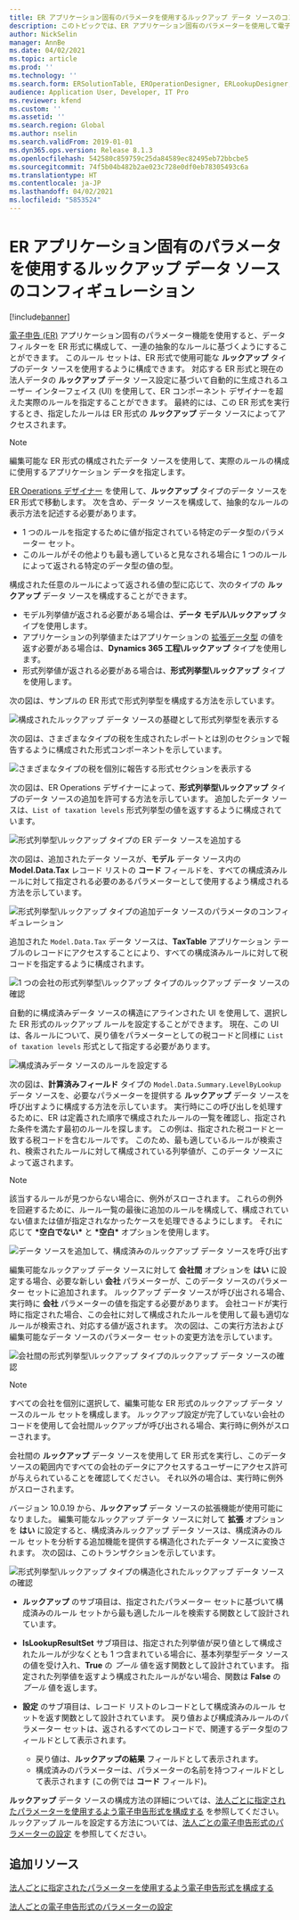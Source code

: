 ```yaml
---
title: ER アプリケーション固有のパラメータを使用するルックアップ データ ソースのコンフィギュレーション
description: このトピックでは、ER アプリケーション固有のパラメーターを使用して電子申告 (ER) 形式のルックアップ データ ソースを構成する方法について説明します。
author: NickSelin
manager: AnnBe
ms.date: 04/02/2021
ms.topic: article
ms.prod: ''
ms.technology: ''
ms.search.form: ERSolutionTable, EROperationDesigner, ERLookupDesigner, ERComponentLookupStructureEditing
audience: Application User, Developer, IT Pro
ms.reviewer: kfend
ms.custom: ''
ms.assetid: ''
ms.search.region: Global
ms.author: nselin
ms.search.validFrom: 2019-01-01
ms.dyn365.ops.version: Release 8.1.3
ms.openlocfilehash: 542580c859759c25da84589ec82495eb72bbcbe5
ms.sourcegitcommit: 74f5b04b482b2ae023c728e0df0eb78305493c6a
ms.translationtype: HT
ms.contentlocale: ja-JP
ms.lasthandoff: 04/02/2021
ms.locfileid: "5853524"
---
```

# <a name="configure-lookup-data-sources-to-use-er-application-specific-parameters"></a>ER アプリケーション固有のパラメータを使用するルックアップ データ ソースのコンフィギュレーション 

[!include[banner](../includes/banner.md)]

[電子申告 (ER)](general-electronic-reporting.md) アプリケーション固有のパラメーター機能を使用すると、データ フィルターを ER 形式に構成して、一連の抽象的なルールに基づくようにすることができます。 このルール セットは、ER 形式で使用可能な **ルックアップ** タイプのデータ ソースを使用するように構成できます。 対応する ER 形式と現在の法人データの **ルックアップ** データ ソース設定に基づいて自動的に生成されるユーザー インターフェイス (UI) を使用して、ER コンポーネント デザイナーを超えた実際のルールを指定することができます。 最終的には、この ER 形式を実行するとき、指定したルールは ER 形式の **ルックアップ** データ ソースによってアクセスされます。

> [!NOTE]
> 編集可能な ER 形式の構成されたデータ ソースを使用して、実際のルールの構成に使用するアプリケーション データを指定します。

[ER Operations デザイナー](general-electronic-reporting.md#building-a-format-that-uses-a-data-model-as-a-base) を使用して、**ルックアップ** タイプのデータ ソースを ER 形式で移動します。 次を含め、データ ソースを構成して、抽象的なルールの表示方法を記述する必要があります。

   - 1 つのルールを指定するために値が指定されている特定のデータ型のパラメーター セット。
   - このルールがその他よりも最も適していると見なされる場合に 1 つのルールによって返される特定のデータ型の値の型。

構成された任意のルールによって返される値の型に応じて、次のタイプの **ルックアップ** データ ソースを構成することができます。

   - モデル列挙値が返される必要がある場合は、**データ モデル\ルックアップ** タイプを使用します。
   - アプリケーションの列挙値またはアプリケーションの [拡張データ型](../extensibility/extensible-edts.md) の値を返す必要がある場合は、**Dynamics 365 工程\ルックアップ** タイプを使用します。
   - 形式列挙値が返される必要がある場合は、**形式列挙型\ルックアップ** タイプを使用します。

次の図は、サンプルの ER 形式で形式列挙型を構成する方法を示しています。

   ![構成されたルックアップ データ ソースの基礎として形式列挙型を表示する](./media/er-lookup-data-sources-img1.gif)

次の図は、さまざまなタイプの税を生成されたレポートとは別のセクションで報告するように構成された形式コンポーネントを示しています。

   ![さまざまなタイプの税を個別に報告する形式セクションを表示する](./media/er-lookup-data-sources-img2.png)

次の図は、ER Operations デザイナーによって、**形式列挙型\ルックアップ** タイプのデータ ソースの追加を許可する方法を示しています。  追加したデータ ソースは、`List of taxation levels` 形式列挙型の値を返すするように構成されています。

   ![形式列挙型\ルックアップ タイプの ER データ ソースを追加する](./media/er-lookup-data-sources-img3.gif)

次の図は、追加されたデータ ソースが、**モデル** データ ソース内の **Model.Data.Tax** レコード リストの **コード** フィールドを、すべての構成済みルールに対して指定される必要のあるパラメーターとして使用するよう構成される方法を示しています。

![形式列挙型\ルックアップ タイプの追加データ ソースのパラメータのコンフィギュレーション](./media/er-lookup-data-sources-img4.gif)

追加された `Model.Data.Tax` データ ソースは、**TaxTable** アプリケーション テーブルのレコードにアクセスすることにより、すべての構成済みルールに対して税コードを指定するように構成されます。

   ![1 つの会社の形式列挙型\ルックアップ タイプのルックアップ データ ソースの確認](./media/er-lookup-data-sources-img5.gif)

自動的に構成済みデータ ソースの構造にアラインされた UI を使用して、選択した ER 形式のルックアップ ルールを設定することができます。 現在、この UI は、各ルールについて、戻り値をパラメーターとしての税コードと同様に `List of taxation levels` 形式として指定する必要があります。

   ![構成済みデータ ソースのルールを設定する](./media/er-lookup-data-sources-img6.gif)

次の図は、**計算済みフィールド** タイプの `Model.Data.Summary.LevelByLookup` データ ソースを、必要なパラメーターを提供する **ルックアップ** データ ソースを呼び出すように構成する方法を示しています。 実行時にこの呼び出しを処理するために、ER は定義された順序で構成されたルールの一覧を確認し、指定された条件を満たす最初のルールを探します。 この例は、指定された税コードと一致する税コードを含むルールです。 このため、最も適しているルールが検索され、検索されたルールに対して構成されている列挙値が、このデータ ソースによって返されます。

> [!NOTE]
> 該当するルールが見つからない場合に、例外がスローされます。 これらの例外を回避するために、ルール一覧の最後に追加のルールを構成して、構成されていない値または値が指定されなかったケースを処理できるようにします。 それに応じて **\*空白でない\*** と **\*空白\*** オプションを使用します。  
>
> ![データ ソースを追加して、構成済みのルックアップ データ ソースを呼び出す](./media/er-lookup-data-sources-img7.png)

編集可能なルックアップ データ ソースに対して **会社間** オプションを **はい** に設定する場合、必要な新しい **会社** パラメーターが、このデータ ソースのパラメーター セットに追加されます。 ルックアップ データ ソースが呼び出される場合、実行時に **会社** パラメーターの値を指定する必要があります。 会社コードが実行時に指定された場合、この会社に対して構成されたルールを使用して最も適切なルールが検索され、対応する値が返されます。 次の図は、この実行方法および編集可能なデータ ソースのパラメーター セットの変更方法を示しています。

   ![会社間の形式列挙型\ルックアップ タイプのルックアップ データ ソースの確認](./media/er-lookup-data-sources-img8.gif)

> [!NOTE]
> すべての会社を個別に選択して、編集可能な ER 形式のルックアップ データ ソースのルール セットを構成します。 ルックアップ設定が完了していない会社のコードを使用して会社間ルックアップが呼び出される場合、実行時に例外がスローされます。
>
> 会社間の **ルックアップ** データ ソースを使用して ER 形式を実行し、このデータ ソースの範囲内ですべての会社のデータにアクセスするユーザーにアクセス許可が与えられていることを確認してください。 それ以外の場合は、実行時に例外がスローされます。

バージョン 10.0.19 から、**ルックアップ** データ ソースの拡張機能が使用可能になりました。 編集可能なルックアップ データ ソースに対して **拡張** オプションを **はい** に設定すると、構成済みルックアップ データ ソースは、構成済みのルール セットを分析する追加機能を提供する構造化されたデータ ソースに変換されます。 次の図は、このトランザクションを示しています。

   ![形式列挙型\ルックアップ タイプの構造化されたルックアップ データ ソースの確認](./media/er-lookup-data-sources-img9.gif)

- **ルックアップ** のサブ項目は、指定されたパラメーター セットに基づいて構成済みのルール セットから最も適したルールを検索する関数として設計されています。
- **IsLookupResultSet** サブ項目は、指定された列挙値が戻り値として構成されたルールが少なくとも 1 つ含まれている場合に、基本列挙型データ ソースの値を受け入れ、**True** の *ブール* 値を返す関数として設計されています。 指定された列挙値を返すよう構成されたルールがない場合、関数は **False** の *ブール* 値を返します。
- **設定** のサブ項目は、レコード リストのレコードとして構成済みのルール セットを返す関数として設計されています。 戻り値および構成済みルールのパラメーター セットは、返されるすべてのレコードで、関連するデータ型のフィールドとして表示されます。

    - 戻り値は、**ルックアップの結果** フィールドとして表示されます。
    - 構成済みのパラメーターは、パラメーターの名前を持つフィールドとして表示されます (この例では **コード** フィールド)。

**ルックアップ** データ ソースの構成方法の詳細については、[法人ごとに指定されたパラメーターを使用するよう電子申告形式を構成する](er-app-specific-parameters-configure-format.md) を参照してください。 ルックアップ ルールを設定する方法については、[法人ごとの電子申告形式のパラメーターの設定](er-app-specific-parameters-set-up.md) を参照してください。

## <a name="additional-resources"></a>追加リソース

[法人ごとに指定されたパラメーターを使用するよう電子申告形式を構成する](er-app-specific-parameters-configure-format.md)

[法人ごとの電子申告形式のパラメーターの設定](er-app-specific-parameters-set-up.md)
